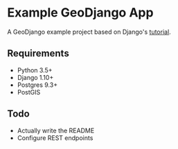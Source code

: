 # Example GeoDjango App

A GeoDjango example project based on Django's
[tutorial](https://docs.djangoproject.com/en/dev/ref/contrib/gis/tutorial/).

## Requirements

- Python 3.5+
- Django 1.10+
- Postgres 9.3+
- PostGIS

## Todo

- Actually write the README
- Configure REST endpoints
